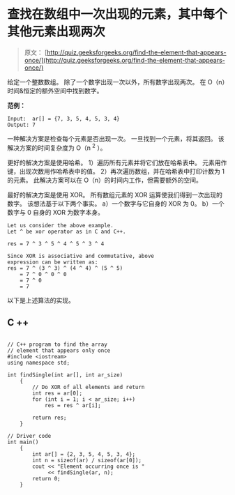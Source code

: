 # 查找在数组中一次出现的元素，其中每个其他元素出现两次

> 原文： [http://quiz.geeksforgeeks.org/find-the-element-that-appears-once/](http://quiz.geeksforgeeks.org/find-the-element-that-appears-once/)

给定一个整数数组。 除了一个数字出现一次以外，所有数字出现两次。 在 O（n）时间&恒定的额外空间中找到数字。

**范例：**

```
Input:  ar[] = {7, 3, 5, 4, 5, 3, 4}
Output: 7 

```

一种解决方案是检查每个元素是否出现一次。 一旦找到一个元素，将其返回。 该解决方案的时间复杂度为 O（n <sup>2</sup> ）。

更好的解决方案是使用哈希。
1）遍历所有元素并将它们放在哈希表中。 元素用作键，出现次数用作哈希表中的值。
2）再次遍历数组，并在哈希表中打印计数为 1 的元素。
此解决方案可以在 O（n）的时间内工作，但需要额外的空间。

最好的解决方案是使用 XOR。 所有数组元素的 XOR 运算使我们得到一次出现的数字。 该想法基于以下两个事实。
a）一个数字与它自身的 XOR 为 0。
b）一个数字与 0 自身的 XOR 为数字本身。

```
Let us consider the above example.  
Let ^ be xor operator as in C and C++.

res = 7 ^ 3 ^ 5 ^ 4 ^ 5 ^ 3 ^ 4

Since XOR is associative and commutative, above 
expression can be written as:
res = 7 ^ (3 ^ 3) ^ (4 ^ 4) ^ (5 ^ 5)  
    = 7 ^ 0 ^ 0 ^ 0
    = 7 ^ 0
    = 7 
```

以下是上述算法的实现。

## C ++

```

// C++ program to find the array  
// element that appears only once 
#include <iostream> 
using namespace std; 

int findSingle(int ar[], int ar_size) 
    { 
        // Do XOR of all elements and return 
        int res = ar[0]; 
        for (int i = 1; i < ar_size; i++) 
            res = res ^ ar[i]; 

        return res; 
    } 

// Driver code 
int main() 
    { 
        int ar[] = {2, 3, 5, 4, 5, 3, 4}; 
        int n = sizeof(ar) / sizeof(ar[0]); 
        cout << "Element occurring once is " 
             << findSingle(ar, n); 
        return 0; 
    } 

```